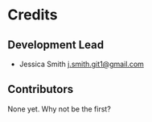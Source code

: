 # Credits

## Development Lead

* Jessica Smith <j.smith.git1@gmail.com>

## Contributors

None yet. Why not be the first?
